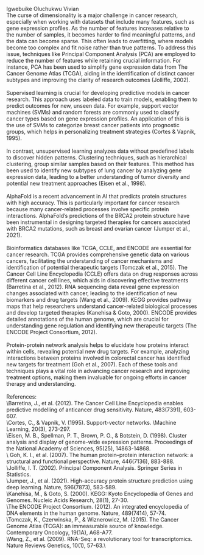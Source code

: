 Igwebuike Oluchukwu Vivian
\
The curse of dimensionality is a major challenge in cancer research, especially when working with datasets that include many features, such as gene expression profiles. As the number of features increases relative to the number of samples, it becomes harder to find meaningful patterns, and the data can become sparse. This often leads to overfitting, where models become too complex and fit noise rather than true patterns. To address this issue, techniques like Principal Component Analysis (PCA) are employed to reduce the number of features while retaining crucial information. For instance, PCA has been used to simplify gene expression data from The Cancer Genome Atlas (TCGA), aiding in the identification of distinct cancer subtypes and improving the clarity of research outcomes (Jolliffe, 2002).\
\
Supervised learning is crucial for developing predictive models in cancer research. This approach uses labeled data to train models, enabling them to predict outcomes for new, unseen data. For example, support vector machines (SVMs) and random forests are commonly used to classify cancer types based on gene expression profiles. An application of this is the use of SVMs to categorize breast cancer patients into prognostic groups, which helps in personalizing treatment strategies (Cortes & Vapnik, 1995).\
\
In contrast, unsupervised learning analyzes data without predefined labels to discover hidden patterns. Clustering techniques, such as hierarchical clustering, group similar samples based on their features. This method has been used to identify new subtypes of lung cancer by analyzing gene expression data, leading to a better understanding of tumor diversity and potential new treatment approaches (Eisen et al., 1998).\
\
AlphaFold is a recent advancement in AI that predicts protein structures with high accuracy. This is particularly important for cancer research because many cancer-related processes involve specific protein interactions. AlphaFold’s predictions of the BRCA2 protein structure have been instrumental in designing targeted therapies for cancers associated with BRCA2 mutations, such as breast and ovarian cancer (Jumper et al., 2021).\
\
Bioinformatics databases like TCGA, CCLE, and ENCODE are essential for cancer research. TCGA provides comprehensive genetic data on various cancers, facilitating the understanding of cancer mechanisms and identification of potential therapeutic targets (Tomczak et al., 2015). The Cancer Cell Line Encyclopedia (CCLE) offers data on drug responses across different cancer cell lines, which aids in discovering effective treatments (Barretina et al., 2012). RNA sequencing data reveal gene expression changes associated with cancer, leading to the identification of new biomarkers and drug targets (Wang et al., 2009). KEGG provides pathway maps that help researchers understand cancer-related biological processes and develop targeted therapies (Kanehisa & Goto, 2000). ENCODE provides detailed annotations of the human genome, which are crucial for understanding gene regulation and identifying new therapeutic targets (The ENCODE Project Consortium, 2012).\
\
Protein-protein network analysis helps to elucidate how proteins interact within cells, revealing potential new drug targets. For example, analyzing interactions between proteins involved in colorectal cancer has identified new targets for treatment (Goh et al., 2007). Each of these tools and techniques plays a vital role in advancing cancer research and improving treatment options, making them invaluable for ongoing efforts in cancer therapy and understanding.\
\
References:
\
\Barretina, J., et al. (2012). The Cancer Cell Line Encyclopedia enables predictive modelling of anticancer drug sensitivity. Nature, 483(7391), 603-607.\
\Cortes, C., & Vapnik, V. (1995). Support-vector networks. \Machine Learning\, 20(3), 273-297.\
 \Eisen, M. B., Spellman, P. T., Brown, P. O., & Botstein, D. (1998). Cluster analysis and display of genome-wide expression patterns. Proceedings of the National Academy of Sciences, 95(25), 14863-14868.\
\ Goh, K. I., et al. (2007). The human protein–protein interaction network: a structural and functional perspective. Nature, 446(7136), 883-888.\
 \Jolliffe, I. T. (2002). Principal Component Analysis. Springer Series in Statistics.\
 \Jumper, J., et al. (2021). High-accuracy protein structure prediction using deep learning. Nature, 596(7873), 583-589.\
 \Kanehisa, M., & Goto, S. (2000). KEGG: Kyoto Encyclopedia of Genes and Genomes. Nucleic Acids Research, 28(1), 27-30.\
 \The ENCODE Project Consortium. (2012). An integrated encyclopedia of DNA elements in the human genome. Nature, 489(7414), 57-74.\
 \Tomczak, K., Czerwinska, P., & Wiznerowicz, M. (2015). The Cancer Genome Atlas (TCGA): an immeasurable source of knowledge. Contemporary Oncology, 19(1A), A68-A77.\
 \Wang, Z., et al. (2009). RNA-Seq: a revolutionary tool for transcriptomics. Nature Reviews Genetics, 10(1), 57-63.\
